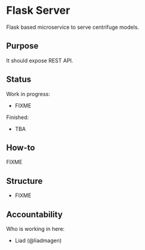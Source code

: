 # Flask Server

Flask based microservice to serve centrifuge models.


## Purpose

It should expose REST API.


## Status

Work in progress:

* FIXME

Finished:

* TBA


## How-to

FIXME


## Structure

* FIXME


## Accountability

Who is working in here:

* Liad (@liadmagen)

